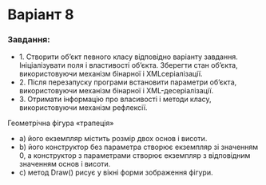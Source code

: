 # Варіант 8
<h3>Завдання:</h3>
<ul>
<li>1. Створити об’єкт певного класу відповідно варіанту завдання. Ініціалізувати поля і
властивості об’єкта. Зберегти стан об’єкта, використовуючи механізм бінарної і XMLсеріалізації.</li>
<li>2. Після перезапуску програми встановити параметри об’єкта, використовуючи
механізм бінарної і XML-десеріалізації.</li>
<li>3. Отримати інформацію про власивості і методи класу, використовуючи механізм
рефлексії.</li>
</ul>
<p>Геометрічна фігура «трапеція»</p>
<ul>
<li>a) його екземпляр містить розмір двох основ і висоти.</li>
<li>b) його конструктор без параметра створює екземпляр зі значенням 0, а конструктор з
параметрами створює екземпляр з відповідним значенням основ і висоти.</li>
<li>c) метод Draw() рисує у вікні форми зображення фігури.</li>
</ul>
